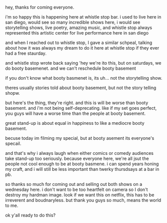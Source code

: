 hey, thanks for coming everyone.

i'm so happy this is happening here at whistle stop bar. i used to live here in san diego, would see so many incredible shows here, i would see storytelling shows, live poetry, amazing music, and whistle stop always represented this artistic center for live performance here in san diego

and when I reached out to whistle stop, I gave a similar schpeal, talking about how it was always my dream to do it here at whistle stop if they ever had a free staurday.

and whistle stop wrote back saying 'hey we're ito this, but on saturdays, we do booty basemenet. and we can't reschedule booty basement

if you don't know what booty basmenet is, its uh... not the storytelling show. 

theres usually stories told about booty basement, but not the story telling shopw. 

but here's the thing, they're right. and this is will be worse than booty basement. and i'm not being self-deprecating. like if my set goes perfect, you guys will have a worse time than the people at booty basement.

great stand-up is about equal in happiness to like a mediocre booty basement. 


becuse today im filming my special, but at booty asement its everyone's specail. 

and that's why i always laugh when either comics or comedy audiences take stand-up too seriously. because everyone here, we're all jsut the people not cool enough to be at booty basmene. i can spend years honing my craft, and i will still be less important than twerky thursdsays at a bar in pb.

so thanks so much for coming out and selling out both shows on a wednesday here. i don't want to be too heartfelt on camera so I don't destroy my hardman image. look if we want this on netflix, this has to be irreverent and boudnaryless. but thank you guys so much, means the world to me. 

ok y'all ready to do this?

